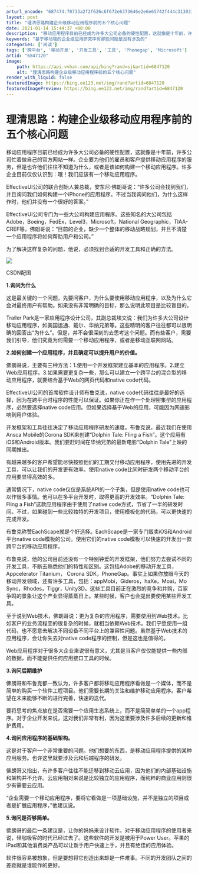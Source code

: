 ```yaml
---
arturl_encode: "687474:70733a2f2f626c6f672e6373646e2e6e65742f444c31303132:392f61727469636c652f64657461696c732f36383437313230"
layout: post
title: "理清思路构建企业级移动应用程序前的五个核心问题"
date: 2021-01-14 15:44:37 +08:00
description: "移动应用程序目前已经成为许多大公司必备的硬性配置，这就像是十年前，许多公司忙着做自己的官方网站一样。"
keywords: "基于移动端的企业级应用研究中有那些问题是没有涉及的"
categories: ['阅读']
tags: ['跨平台', '移动开发', '开发工具', '工具', 'Phonegap', 'Microsoft']
artid: "6847120"
image:
    path: https://api.vvhan.com/api/bing?rand=sj&artid=6847120
    alt: "理清思路构建企业级移动应用程序前的五个核心问题"
render_with_liquid: false
featuredImage: https://bing.ee123.net/img/rand?artid=6847120
featuredImagePreview: https://bing.ee123.net/img/rand?artid=6847120
---
```


# 理清思路：构建企业级移动应用程序前的五个核心问题

移动应用程序目前已经成为许多大公司必备的硬性配置，这就像是十年前，许多公司忙着做自己的官方网站一样。企业要为他们的雇员和客户提供移动应用程序的服务，但是也许他们往往不知道为什么，或者是该如何构建一个移动应用程序。许多企业目前仅仅认识到：哦！我们应该有一个移动应用程序。

EffectiveUI公司的联合创始人兼总裁，安东尼·佛朗哥说：“许多公司会找到我们，并且询问我们如何构建一个iPhone的应用程序。不过当我询问他们，为什么这样作时，他们并没有一个很好的答案。”

EffectiveUI公司专门为一些大公司构建应用程序。这些知名的大公司包括Adobe，Boeing，FedEx，Level3，Microsoft，National Geographic，TIAA-CREF等。佛朗哥说：“目前的企业，缺少一个整体的移动战略规划，并且不清楚一个应用程序将如何帮助用户和公司。”

为了解决这样复杂的问题，他说，必须找到合适的开发工具和正确的方法。

![](http://articles.csdn.net/uploads/allimg/111004/118_111004094326_1.jpg)

CSDN配图

**1.询问为什么**

这是最关键的一个问题，先要问客户，为什么要使用移动应用程序，以及为什么它会对最终用户有帮助。如果没有非常明确的目标，那么说明此项目是比较盲目的。

Trailer Park是一家应用程序设计公司，其副总裁埃文说：我们为许多大公司设计移动应用程序，如美国运通、戴尔、华纳兄弟等。这些精明的客户往往都可以很明确的回答出“为什么”。但是，并不会很深刻的去思考这个问题。而有些客户，需要我们引导，他们究竟为何需要一个移动应用程序，或者是移动互联网网站。

**2.如何创建一个应用程序，并且确定可以提升用户的价值。**

佛朗哥说，主要有三种方法：1.使用一个开发框架建立基本的应用程序。2.建立Web应用程序。3.如果需要更复杂一些，那么可以建立一个跨平台的混合型的移动应用程序，就要结合基于Web的网页代码和native code代码。

EffectiveUI公司的首席软件设计师布鲁克说，native code代码往往是最好的选择，因为在跨平台时程序的性能可以保证。如果你正在作一个处理密集型的应用程序，必然要选择native code应用。但如果选择基于Web的应用，可能因为网速影响到用户体验。

开发框架和工具往往决定了移动应用程序研发的速度。布鲁克说，最近我们在使用Ansca Mobile的Corona SDK来创建“Dolphin Tale: Fling a Fish”。这个应用有iOS和Android版本。我们要赶时间在华纳兄弟的最新电影“Dolphin Tale”上映的同期推出。

有越来越多的客户希望能尽快按照他们的工期交付移动应用程序，使用先进的开发工具，可以让我们的开发更有效率。使用native code比同时研发两个移动平台的应用要显得高效的多。

通常情况下，native code仅仅是系统API的一个子集，但是使用native code也可以作很多事情。他可以在多平台开发时，取得更高的开发效率。“Dolphin Tale: Fling a Fish”这款应用程序由于使用了native code方式，节省了一半的研发时间。不过，如果碰到一些比较独特的开发项目，使用模板化的代码，可以更快速的完成开发。

布鲁克称赞EachScape就是个好选择。EachScape是一家专门贩卖iOS和Android平台native code模板的公司。使用它们的native code模板可以快速的开发出一款跨平台的移动应用程序。

布鲁克说，他的公司目前还没有一个特别钟爱的开发框架，他们努力去尝试不同的开发工具，不断去熟悉他们的特性和区别。这包括Adobe的移动开发工具， Appcelerator Titanium， Corona SDK，PhoneGap。事实上如果你放眼今天的移动开发领域，还有许多工具，包括：appMobi，Gideros，haXe，Moai，Mo Sync，Rhodes，Tiggr，Unity3D。这些工具目前正在激烈的竞争和并购，百家争鸣的景象让这个产业显得蒸蒸日上。某些时候，客户也会提出要使用某些开发工具。

至于说到Web技术，佛朗哥说：更为复杂的应用程序，需要使用到Web技术。比如客户的业务流程变的很复杂的时候，就相当依赖Web技术。我们宁愿使用一组代码，也不愿意去解决不同设备不同平台上的兼容性问题。虽然基于Web技术的应用程序，会让你失去对native code程序的控制，但是这也是值得的。

Web应用程序对于很多大企业来说很有意义，尤其是当客户仅仅能提供一些内部的数据，而不能提供任何应用接口工具的时候。

**3.询问后期维护**

佛朗哥和布鲁克都一致认为，许多客户都将移动应用程序看做是一个媒体，而不是简单的购买一个软件工程项目。他们需要长期的关注和维护移动应用程序。客户希望在未来能够不断的进行完善，快速的迭代。

要将思考的焦点放在是否需要一个应用生态系统上，而不是简简单单的一个app程序。对于企业开发来说，这对我们非常有利，因为这里要涉及许多后续的更新和维护费用。

**4.询问应用程序的基础架构。**

这是对于客户一个非常重要的问题。他们想要的东西，是移动应用程序提供的某种应用服务。也许这里就要涉及云和后端程序的研发。

佛朗哥又指出，有许多客户往往不能迁移到移动云应用，因为他们的内部基础设施和架构并不允许。云应用相对来说是比较独立的应用程序，而纯粹的商业应用则很少有需要云应用。

“企业需要一个移动应用程序，要将它看做是一项基础设施，并不是独立的项目或者是扩展应用程序，”他建议说。

**5.询问是否够简单。**

佛朗哥的最后一条建议是，让你的妈妈来设计软件。对于移动应用程序的使用者来说，怪咖极客的时代已经过去了。这些软件的开发是被用于Power User。苹果的iPad和其他消费类产品可以让新手用户快速上手，并且有绝佳的应用体验。

软件很容易被想象，但是要想将它创造出来却是一件难事。不同的开发团队之间的差距就是谁能作的更好。